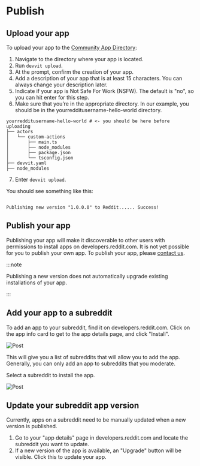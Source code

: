 # Publish

## Upload your app

To upload your app to the [Community App Directory](https://developers.reddit.com):

1. Navigate to the directory where your app is located.
2. Run `devvit upload`.
3. At the prompt, confirm the creation of your app.
4. Add a description of your app that is at least 15 characters. You can always change your description later.
5. Indicate if your app is Not Safe For Work (NSFW). The default is "no", so you can hit enter for this step.
6. Make sure that you’re in the appropriate directory. In our example, you should be in the yourredditusername-hello-world directory.

```text
yourredditusername-hello-world # <- you should be here before uploading
├── actors
│   └── custom-actions
│       ├── main.ts
│       ├── node_modules
│       ├── package.json
│       └── tsconfig.json
├── devvit.yaml
├── node_modules

```

7. Enter `devvit upload`.

You should see something like this:

```text

Publishing new version "1.0.0.0" to Reddit...... Success!

```

## Publish your app

Publishing your app will make it discoverable to other users with permissions to install apps on developers.reddit.com. It is not yet possible for you to publish your own app. To publish your app, please [contact us](https://reddit.com/message/compose/?to=/r/Devvit).

:::note

Publishing a new version does not automatically upgrade existing installations of your app.

:::

## Add your app to a subreddit

To add an app to your subreddit, find it on developers.reddit.com. Click on the app info card to get to the app details page, and click "Install".

![Post](./assets/install-app-button.png)

This will give you a list of subreddits that will allow you to add the app. Generally, you can only add an app to subreddits that you moderate.

Select a subreddit to install the app.

![Post](./assets/communities-install-list.png)

## Update your subreddit app version

Currently, apps on a subreddit need to be manually updated when a new version is published.

1. Go to your "app details" page in developers.reddit.com and locate the subreddit you want to update.
2. If a new version of the app is available, an "Upgrade" button will be visible. Click this to update your app.
